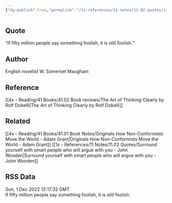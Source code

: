 ```yaml
---
{"dg-publish":true,"permalink":"/1x-references/11-notes/11-02-quotes/if-fifty-million-people-say-something-foolish-it-is-still-foolish-somerset-maugham/","title":"If fifty million people say something foolish it is still foolish - Somerset Maugham","noteIcon":""}
---
```



## Quote
“If fifty million people say something foolish, it is still foolish.”

## Author
English novelist W. Somerset Maugham

## Reference
[[4x - Reading/41 Books/41.02 Book reviews/The Art of Thinking Clearly by Rolf Dobelli\|The Art of Thinking Clearly by Rolf Dobelli]]

## Related
[[4x - Reading/41 Books/41.01 Book Notes/Originals How Non-Conformists Move the World - Adam Grant\|Originals How Non-Conformists Move the World - Adam Grant]]
[[1x - References/11 Notes/11.02 Quotes/Surround yourself with smart people who will argue with you - John Wooden\|Surround yourself with smart people who will argue with you - John Wooden]]

## RSS Data
<div class='date'>Sun, 1 Dec 2022 12:17:32 GMT</div>
<div class='description'>If fifty million people say something foolish, it is still foolish.</div>
